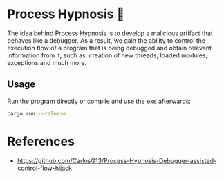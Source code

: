 # Process Hypnosis 🦀

The idea behind Process Hypnosis is to develop a malicious artifact that behaves like a debugger. As a result, we gain the ability to control the execution flow of a program that is being debugged and obtain relevant information from it, such as: creation of new threads, loaded modules, exceptions and much more.

## Usage

Run the program directly or compile and use the exe afterwards:
```sh
cargo run --release
```

# References

* https://github.com/CarlosG13/Process-Hypnosis-Debugger-assisted-control-flow-hijack